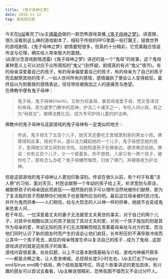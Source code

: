 ```yaml
---
title: 《鬼子母神之梦》
date: 2018-11-12
tag: 游戏观后感
---
```

今天在[b站](https://www.bilibili.com)看完了Up主[靖菌命](https://space.bilibili.com/4059920/#/)做的一款恐怖游戏录播[《鬼子母神之梦》](https://www.bilibili.com/video/av35722226)，讲道理，很久没看到这么棒的游戏剧本了，相较于传统的RPG里面一些打魔王，拯救世界的游戏剧情，《鬼子母神之梦》剧情要短很多，但真的十分精彩，它完美融合怪诞传说与伦理，确实给人带来极大的震撼。<br>
(此部分含游戏剧情透露)《鬼子母神之梦》讲述的是一个"鬼母"的故事，这个鬼母某种意义上可以对应于众所周知的"鬼父"(别怀疑，剧情真的有点"鬼父"情节)。有的母亲深爱着自己的孩子，有的母亲偏爱着自己的孩子，有的母亲为了自己的孩子而去献祭其他的孩子...一如人世间所有的感情，感情偏执了便会让人变得疯狂，最终自以为到极致的感情表达，往往带给被施加之人的是痛苦与绝望。<br>
在佛教中便有鬼子母神：
>鬼子母，鬼子母神(Hariti)，又称为欢喜母、暴恶母或爱子母，梵文音译诃利帝母。原为婆罗门教中的恶神，护法二十诸天之一，专吃人间小孩，称之为“母夜叉”。被佛法教化后，成为专司护持儿童的护法神。

佛教中的鬼子母神与这部游戏的鬼子母神有一定类似的地方：
>传说，鬼子母生了五百个儿子，她天天还要吃王舍城里别家的男女小孩。佛尊得知此事，规劝不从，遂以法力藏起她的一个儿子，鬼子母想念她的孩子，急得她又哭又闹到处寻找。当她知道孩子在佛身边，便求佛还给她。佛说：你有五百个儿子，少一个就着急，你不想想，人家只有一两个孩子，被你吃了，那有怎么办呢？鬼子母幡然悔悟，归依了佛门，并被吸收为护法神。

但是这部游戏的鬼子母神让人更加印象深刻。传说在很久以前，有个村子有着"活人祭"的习俗，面对天灾，村民会献祭一个年幼的孩子给上天，祈求宽恕与原谅，被献祭孩子的母亲因此而疯狂——既然我的孩子可以理所当然地被你们献祭，那为了复活我的孩子而献祭你们地孩子也是理所应当的吧。最后这位母亲被村民讨伐，并作为鬼而供奉——人们相信，给与大怨念的人以神一样的供奉，她就不会变成鬼来危害人间...<br>
若干年后，一位深爱着丈夫的妻子无法接受丈夫离世的事实，对于自己的两个儿子，对其中长相酷似其父的孩子施加了其对丈夫的爱，对另一个孩子施加的则是其作为母亲的爱，年幼无知的孩子们无法理解而相互羡慕着母亲给与对方的爱。而当他们同时认识了新的朋友时而产生的误会让他们疯狂，长年积压的不满导致冲突而让其中一个孩子死去...疯狂的母亲残害生命以复活自己的孩子...成为了鬼母...这部游戏讲述的就是这些孩子的故事。<br>
游戏内容很紧凑，处处扣题，以上不过基本剧情基础与介绍，游戏内神展开颇多——都是点睛之笔，让人愈发唏嘘。总视频长度3小时左右，Up主打出了happy end与true end两个结局，两个结局首尾呼应，将这个故事讲述的更加具体。有兴趣的朋友可以尝试去看看，Up主解说很精彩，恐怖氛围不错而又不会过分吓人。<br>